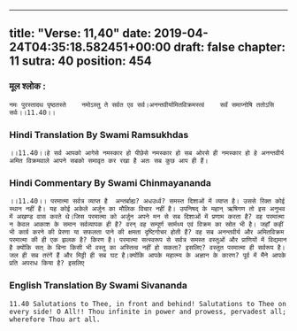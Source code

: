 
---
title: "Verse: 11,40"
date: 2019-04-24T04:35:18.582451+00:00
draft: false
chapter: 11
sutra: 40
position: 454
---
### मूल श्लोक :
```
नमः पुरस्तादथ पृष्ठतस्ते    नमोऽस्तु ते सर्वत एव सर्व।अनन्तवीर्यामितविक्रमस्त्वं    सर्वं समाप्नोषि ततोऽसि सर्वः।।11.40।।

```

### Hindi Translation By Swami Ramsukhdas
```
।।11.40।।हे सर्व आपको आगेसे नमस्कार हो पीछेसे नमस्कार हो सब ओरसे ही नमस्कार हो हे अनन्तवीर्य अमित विक्रमवाले आपने सबको समावृत कर रखा है अतः सब कुछ आप ही हैं।

```

### Hindi Commentary By Swami Chinmayananda
```
।।11.40।। परमात्मा सर्वत्र व्याप्त है  अन्तर्बाह्य? अधउर्ध्व? समस्त दिशाओं में व्याप्त है। उससे रिक्त कोई स्थान नहीं है। यह कोई अकेले अर्जुन का मौलिक विचार नहीं है। उपनिषद् के महान् ऋषिगण तो इस अनुभव में अखण्ड वास करते थे।जिस परमात्मा को अर्जुन अपने मन से सब दिशाओं में प्रणाम करता है? वह परमात्मा न केवल आकाश के समान सर्वव्यापक ही है? वरन् वह सम्पूर्ण सार्मथ्य एवं विक्रम का स्रोत भी है। जहाँ कहीं भी कार्य़ करने की प्रेरणा या सफलता पाने की क्षमता दृष्टिगोचर होती हैं? वह सब अनन्तवीर्य और अमितविक्रम परमात्मा की ही एक झलक है? किरण है। परमात्मा सत्स्वरूप से सर्वत्र समस्त वस्तुओं और प्राणियों में विद्यमान है क्योंकि सत् के बिना किसी भी वस्तु का अस्तित्व नहीं हो सकता? इसलिए? वस्तुत परमात्मा ही सर्वरूप है। जल ही सब तरंगें हैं और मिट्टी ही सब घट है।क्योंकि आपके महात्म्य के अज्ञान के कारण? पूर्व में मैंने आपके प्रति अपराध किया है? इसलिए

```

### English Translation By Swami  Sivananda
```
11.40 Salutations to Thee, in front and behind! Salutations to Thee on every side! O All!! Thou infinite in power and prowess, pervadest all; wherefore Thou art all.

```

